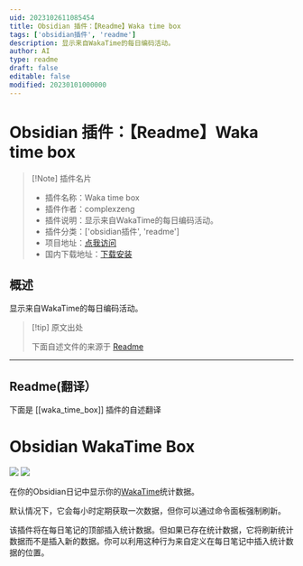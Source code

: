 ```yaml
---
uid: 2023102611085454
title: Obsidian 插件：【Readme】Waka time box
tags: ['obsidian插件', 'readme']
description: 显示来自WakaTime的每日编码活动。
author: AI
type: readme
draft: false
editable: false
modified: 20230101000000
---
```


# Obsidian 插件：【Readme】Waka time box

> [!Note] 插件名片
> - 插件名称：Waka time box
> - 插件作者：complexzeng
> - 插件说明：显示来自WakaTime的每日编码活动。
> - 插件分类：['obsidian插件', 'readme']
> - 项目地址：[点我访问](https://github.com/simonla/obsidian_waka_box)
> - 国内下载地址：[下载安装](https://pkmer.cn/products/plugin/pluginMarket/?waka_time_box)

## 概述

显示来自WakaTime的每日编码活动。



> [!tip] 原文出处
> 
>下面自述文件的来源于 [Readme](https://ghproxy.net/https://raw.githubusercontent.com/simonla/obsidian_waka_box/master/README.md)
> 

---

## Readme(翻译）

下面是 [[waka_time_box]] 插件的自述翻译


# Obsidian WakaTime Box

![](./docs/screenshot.webp)
![](./docs/screenshot_2.webp)

在你的Obsidian日记中显示你的[WakaTime](https://wakatime.com/)统计数据。

默认情况下，它会每小时定期获取一次数据，但你可以通过命令面板强制刷新。

该插件将在每日笔记的顶部插入统计数据。但如果已存在统计数据，它将刷新统计数据而不是插入新的数据。你可以利用这种行为来自定义在每日笔记中插入统计数据的位置。



